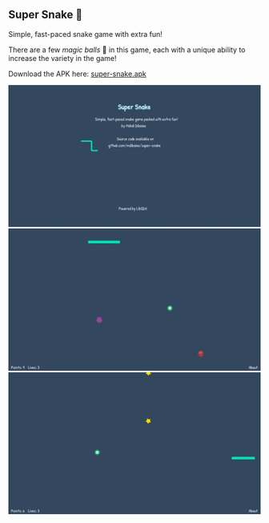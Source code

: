 Super Snake 🐍
------------

Simple, fast-paced snake game with extra fun!

There are a few *magic balls* 🔮 in this game, each with a unique ability to increase the variety in the game!

Download the APK here: [super-snake.apk](https://github.com/mdibaiee/super-snake/releases/download/1.0.0/super-snake.apk)

![about](images/about.png)
![magics](images/magics.png)
![points](images/points.png)
